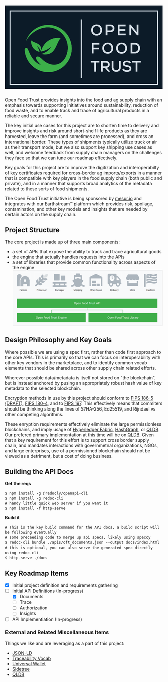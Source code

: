 # ![Open Food Trust](docs/img/oft-logo-dark-bg.png)

Open Food Trust provides insights into the food and ag supply chain with an emphasis towards supporting initiatives around sustainability, reduction of food waste, and to enable track and trace of agricultural products in a reliable and secure manner.

The key initial use cases for this project are to shorten time to delivery and improve insights and risk around short-shelf life products as they are harvested, leave the farm (and sometimes are processed), and cross an international border.  These types of shipments typically utilize truck or air as their transport mode, but we also support key shipping use cases as well, and welcome feedback from supply chain managers on the challenges they face so that we can tune our roadmap effectively.

Key goals for this project are to improve the digitization and interoperabilty of key certificates required for cross-border ag imports/exports in a manner that is compatible with key players in the food supply chain (both public and private), and in a manner that supports broad analytics of the metadata related to these sorts of food shipments.

The Open Food Trust initiative is being sponsored by [mesur.io](https://mesur.io/) and integrates with our Earthstream:tm: platform which provides risk, spoilage, contamination, and other key models and insights that are needed by certain actors on the supply chain. 

## Project Structure
The core project is made up of three main components:
* a set of APIs that expose the ability to track and trace agricultural goods  
* the engine that actually handles requests into the APIs
* a set of libraries that provide common functionality across aspects of the engine
![Core Components](docs/img/oft-components.png)

## Design Philosophy and Key Goals
Where possible we are using a spec first, rather than code first approach to the core APIs.  This is primarily so that we can focus on interoperability with other key vendors in the marketplace, and to identify common vocab elements that should be shared across other supply chain related efforts.

Wherever possible data/metadata is itself not stored on "the blockchain", but is instead anchored by pusing an appropriately robust hash value of key metadata to the selected blockchain.

Encryption methods in use by this project should conform to [FIPS 186-5 (DRAFT)](https://csrc.nist.gov/publications/detail/fips/186/5/draft), [FIPS 180-4](https://csrc.nist.gov/publications/detail/fips/180/4/final), and to [FIPS 197](https://csrc.nist.gov/publications/detail/fips/197/final).  This effectively means that commiters should be thinking along the lines of S?HA-256, Ed25519, and Rijndael vs other competing algorithms.

These enryption requirements effectively eliminate the large permissionless blockchains, and imply usage of [Hyperledger Fabric](https://www.hyperledger.org/use/fabric), [HashGraph](https://hedera.com/), or [QLDB](https://docs.aws.amazon.com/qldb/latest/developerguide/what-is.html).  Our prefered primary implementation at this time will be on [QLDB](https://docs.aws.amazon.com/qldb/latest/developerguide/what-is.html).  Given that a key requirement for this effort is to support cross border supply chain, and mandates interactions with governmetnal organizations, NGOs, and large enterprises, use of a permissioned blockchain should not be viewed as a detriment, but a cost of doing business.  

## Building the API Docs
**Get the reqs**
```
$ npm install -g @redocly/openapi-cli
$ npm install -g redoc-cli
# handy little quick web server if you want it
$ npm install -f http-serve
```

**Build it**
```
# This is the key build command for the API docs, a build script will be following eventually
# some preceeding code to merge up api specs, likely using speccy
$ redoc-cli bundle ./apis/oft_documents.json --output docs/index.html
# this is optional, you can also serve the generated spec directly using redoc-cli
$ http-serve ./docs
```

## Key Roadmap Items
- [X] Initial project definition and requirements gathering
- [ ] Initial API Definitions (In-progress)
    - [X] Documents
    - [ ] Trace
    - [ ] Authorization
    - [ ] Insights
- [ ] API Implementiation (In-progress)

### External and Related Miscellaneous Items

Things we like and are leveraging as a part of this project:
* [JSON-LD](https://json-ld.org/)
* [Traceability Vocab](https://github.com/w3c-ccg/traceability-vocab/)
* [Universal Wallet](https://github.com/w3c-ccg/universal-wallet-interop-spec/)
* [Sidetree](https://github.com/transmute-industries/sidetree.js)
* [QLDB](https://docs.aws.amazon.com/qldb/latest/developerguide/what-is.html)
